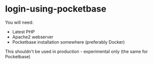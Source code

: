 # login-using-pocketbase


You will need:
- Latest PHP
- Apache2 webserver
- Pocketbase installation somewhere (preferably Docker)

This shouldn't be used in production - experimental only (the same for Pocketbase)
